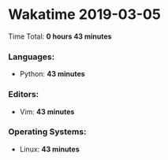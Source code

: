 # Wakatime 2019-03-05

Time Total: **0 hours 43 minutes**

### Languages:
- Python: **43 minutes** 

### Editors:
- Vim: **43 minutes** 

### Operating Systems:
- Linux: **43 minutes** 

